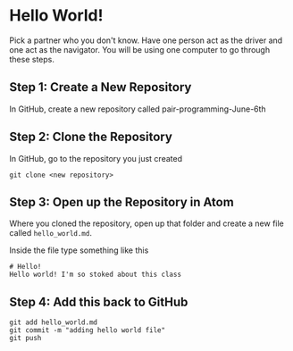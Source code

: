 # Hello World!
Pick a partner who you don't know. Have one person act as the driver and one act as the navigator. You will be using one computer to go through these steps.

## Step 1: Create a New Repository
In GitHub, create a new repository called pair-programming-June-6th

## Step 2: Clone the Repository
In GitHub, go to the repository you just created
```
git clone <new repository>
```

## Step 3: Open up the Repository in Atom
Where you cloned the repository, open up that folder and create a new file called `hello_world.md`.

Inside the file type something like this
```
# Hello!
Hello world! I'm so stoked about this class  
```

## Step 4: Add this back to GitHub
```
git add hello_world.md
git commit -m "adding hello world file"
git push
```
